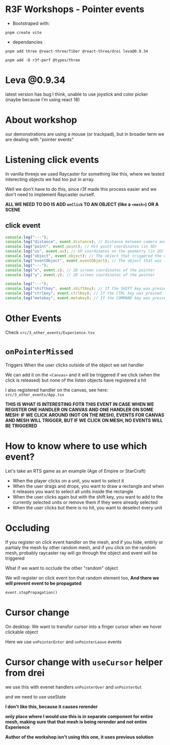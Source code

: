 # R3F Workshops - Pointer events

- Bootstraped with:

```
pnpm create vite
```

- dependancies

```
pnpm add three @react-three/fiber @react-three/drei leva@0.9.34
```

```
pnpm add -D r3f-perf @types/three
```

# Leva @0.9.34

latest version has bug I think, unable to use joystick and color picker (maybe because I'm using react 18)

# About workshop

our demonstrations are using a mouse (or trackpad), but in broader term we are dealing with "pointer events"

# Listening click events

In vanilla threejs we used Raycaster for something like this, where we tested interecting objects we had too put in array.

Well we don't have to do this, since r3f made this process easier and we don't need to implement Raycaster ourself.

**ALL WE NEED TO DO IS ADD `onClick` TO AN OBJECT (like a `<mesh>`) OR A SCENE**

## click event

```ts
console.log("---");
console.log("distance", event.distance); // Distance between camera and hit point
console.log("point", event.point); // Hit point coordinates (in 3D)
console.log("uv", event.uv); // UV coordinates on the geometry (in 2D)
console.log("object", event.object); // The object that triggered the event
console.log("eventObject", event.eventObject); // The object that was listening to the event
console.log("---");
console.log("x", event.x); // 2D screen coordinates of the pointer
console.log("y", event.y); // 2D screen coordinates of the pointer

console.log("---");
console.log("shiftkey", event.shiftKey); // If the SHIFT key was pressed
console.log("ctrlkey", event.ctrlKey); // If the CTRL key was pressed
console.log("metakey", event.metakey); // If the COMMAND key was pressed
```

# Other Events

Check `src/3_other_events/Experience.tsx`

# `onPointerMissed`

Triggers When the user clicks outside of the object we set handler

We can add it on the `<Canvas>` and it will be triggered if we click (when the click is released) but none of the listen objects have registered a hit

I also registered handler on the canvas, see here: `src/3_other_events/App.tsx`

**THIS IS WHAT IS INTERESTING FOTR THIS EVENT IN CASE WHEN WE REGISTER ONE HANDLER ON CANVAS AND ONE HANDLER ON SOME MESH: IF WE CLICK AROUND (NOT ON THE MESH), EVENTS FOR CANVAS AND MESH WILL TRIGGER, BUT IF WE CLICK ON MESH, NO EVENTS WILL BE TRIGGERED**

# How to know where to use which event?

Let's take an RTS game as an example (Age of Empire or StarCraft)

- When the player clicks on a unit, you want to select it
- When the user drags and drops, you want to draw a rectangle and when it releases you want to select all units inside the rectangle
- When the user clicks again but with the shift key, you want to add to the currently selected units or remove them if they were already selected
- When the user clicks but there is no hit, you want to deselect every unit

# Occluding

If you register on click event handler on the mesh, and if you hide, entirly or partialy the mesh by other random mesh, and if you click on the random mesh, probably raycaster ray will go through the object and event will be triggered

What if we want to occlude the other "random" object

We will register on click event ton that random element too, **And there we will prevent event to be propagated**

`event.stopPropagation()`

# Cursor change

On desktop: We want to transfor cursor into a finger cursor when we hover clickable object

Here we use `onPointerEnter` and `onPointerLeave` events

# Cursor change with `useCursor` helper from drei

we use this with evenet handlers `onPointerOver` and `onPointerOut`

and we need to use useState

**I don't like this, because it causes rerender**

**only place where I would use this is in separate component for entire mesh, making sure that that mesh is being rerender and not entire Experience**

**Author of the workshop isn't using this one, it uses previous solution**
